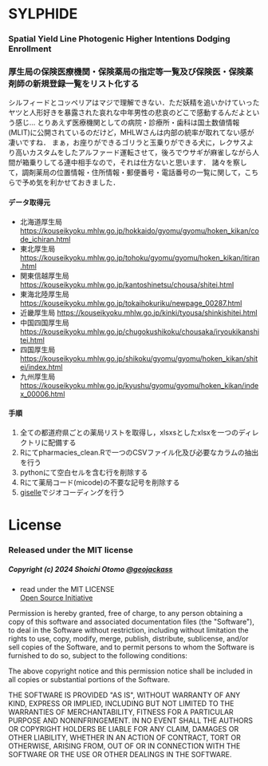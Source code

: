 # SYLPHIDE
### Spatial Yield Line Photogenic Higher Intentions Dodging Enrollment
### 厚生局の保険医療機関・保険薬局の指定等一覧及び保険医・保険薬剤師の新規登録一覧をリスト化する
シルフィードとコッペリアはマジで理解できない．ただ妖精を追いかけていったヤツと人形好きを暴露された哀れな中年男性の悲哀のどこで感動するんだよという感じ…
とりあえず医療機関としての病院・診療所・歯科は国土数値情報(MLIT)に公開されているのだけど，MHLWさんは内部の統率が取れてない感が凄いですね．
まぁ，お座りができるゴリラと玉乗りができる犬に，レクサスより高いカスタムをしたアルファード運転させて，後ろでウサギが麻雀しながら人間が箱乗りしてる連中相手なので，それは仕方ないと思います．
諸々を察して，調剤薬局の位置情報・住所情報・郵便番号・電話番号の一覧に関して，こちらで予め気を利かせておきました．

#### データ取得元
- 北海道厚生局
https://kouseikyoku.mhlw.go.jp/hokkaido/gyomu/gyomu/hoken_kikan/code_ichiran.html
- 東北厚生局
https://kouseikyoku.mhlw.go.jp/tohoku/gyomu/gyomu/hoken_kikan/itiran.html
- 関東信越厚生局
https://kouseikyoku.mhlw.go.jp/kantoshinetsu/chousa/shitei.html
- 東海北陸厚生局
https://kouseikyoku.mhlw.go.jp/tokaihokuriku/newpage_00287.html
- 近畿厚生局
https://kouseikyoku.mhlw.go.jp/kinki/tyousa/shinkishitei.html
- 中国四国厚生局
https://kouseikyoku.mhlw.go.jp/chugokushikoku/chousaka/iryoukikanshitei.html
- 四国厚生局
https://kouseikyoku.mhlw.go.jp/shikoku/gyomu/gyomu/hoken_kikan/shitei/index.html
- 九州厚生局
https://kouseikyoku.mhlw.go.jp/kyushu/gyomu/gyomu/hoken_kikan/index_00006.html

#### 手順

1. 全ての都道府県ごとの薬局リストを取得し，xlsxsとしたxlsxを一つのディレクトリに配備する
2. Rにてpharmacies_clean.Rで一つのCSVファイル化及び必要なカラムの抽出を行う
3. pythonにて空白セルを含む行を削除する
4. Rにて薬局コード(micode)の不要な記号を削除する
5. [giselle](https://github.com/geojackass/giselle)でジオコーディングを行う

License
=======
### Released under the MIT license
##### Copyright (c) 2024 Shoichi Otomo [@geojackass](https://geojackass.com/)

- read under the MIT LICENSE  
[Open Source Initiative](http://opensource.org/licenses/mit-license.php)  

Permission is hereby granted, free of charge, to any person obtaining a copy of this software and associated documentation files (the "Software"), to deal in the Software without restriction, including without limitation the rights to use, copy, modify, merge, publish, distribute, sublicense, and/or sell copies of the Software, and to permit persons to whom the Software is furnished to do so, subject to the following conditions:  

The above copyright notice and this permission notice shall be included in all copies or substantial portions of the Software.  

THE SOFTWARE IS PROVIDED "AS IS", WITHOUT WARRANTY OF ANY KIND, EXPRESS OR IMPLIED, INCLUDING BUT NOT LIMITED TO THE WARRANTIES OF MERCHANTABILITY, FITNESS FOR A PARTICULAR PURPOSE AND NONINFRINGEMENT. IN NO EVENT SHALL THE AUTHORS OR COPYRIGHT HOLDERS BE LIABLE FOR ANY CLAIM, DAMAGES OR OTHER LIABILITY, WHETHER IN AN ACTION OF CONTRACT, TORT OR OTHERWISE, ARISING FROM, OUT OF OR IN CONNECTION WITH THE SOFTWARE OR THE USE OR OTHER DEALINGS IN THE SOFTWARE.
